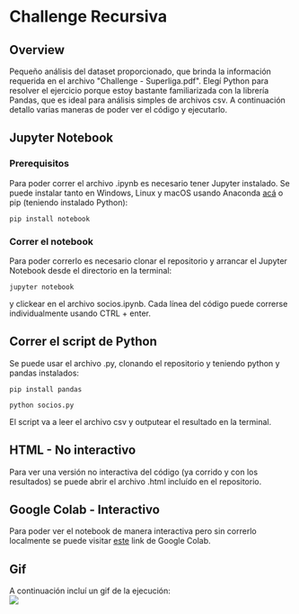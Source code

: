 # Challenge Recursiva

## Overview
Pequeño análisis del dataset proporcionado, que brinda la información requerida en el archivo "Challenge - Superliga.pdf". Elegí Python para resolver el ejercicio porque estoy bastante familiarizada con la librería Pandas, que es ideal para análisis simples de archivos csv. A continuación detallo varias maneras de poder ver el código y ejecutarlo.

## Jupyter Notebook

### Prerequisitos
Para poder correr el archivo .ipynb es necesario tener Jupyter instalado. Se puede instalar tanto en Windows, Linux y macOS usando Anaconda [acá](https://www.anaconda.com/products/individual) o pip (teniendo instalado Python):

```
pip install notebook
```
### Correr el notebook
Para poder correrlo es necesario clonar el repositorio y arrancar el Jupyter Notebook desde el directorio en la terminal:
```
jupyter notebook
```
y clickear en el archivo socios.ipynb.
Cada línea del código puede correrse individualmente usando CTRL + enter.

## Correr el script de Python
Se puede usar el archivo .py, clonando el repositorio y teniendo python y pandas instalados:
```
pip install pandas
```
```
python socios.py
```
El script va a leer el archivo csv y outputear el resultado en la terminal.
## HTML - No interactivo
Para ver una versión no interactiva del código (ya corrido y con los resultados) se puede abrir el archivo .html incluído en el repositorio.

## Google Colab - Interactivo
Para poder ver el notebook de manera interactiva pero sin correrlo localmente se puede visitar [este](https://colab.research.google.com/drive/1Nckkgdk7TFeu0ncLj98Xih_golvZD3aL?usp=sharing) link de Google Colab. 

## Gif
A continuación incluí un gif de la ejecución:  
![](https://github.com/lrfrryr/recu_challenge_py/blob/main/socios.gif)
